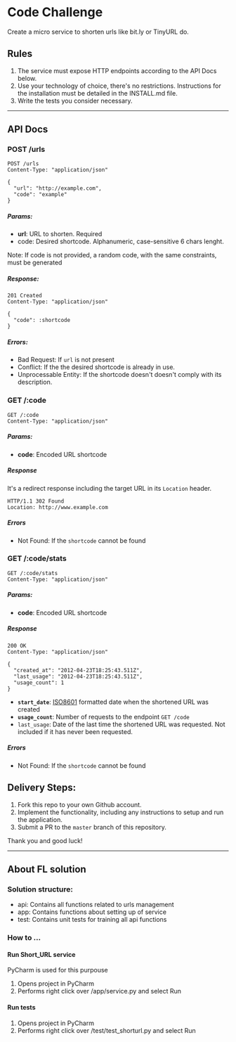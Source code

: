 # Code Challenge

Create a micro service to shorten urls like bit.ly or TinyURL do.

## Rules

1. The service must expose HTTP endpoints according to the API Docs below.
2. Use your technology of choice, there's no restrictions. Instructions for the installation must be detailed in the INSTALL.md file.
3. Write the tests you consider necessary.

-------------------------------------------------------------------------

## API Docs

### POST /urls

```
POST /urls
Content-Type: "application/json"

{
  "url": "http://example.com",
  "code": "example"
}
```

##### Params:

* **url**: URL to shorten. Required
* code: Desired shortcode. Alphanumeric, case-sensitive 6 chars lenght.

Note: If code is not provided, a random code, with the same constraints, must be generated

##### Response:

```
201 Created
Content-Type: "application/json"

{
  "code": :shortcode
}
```

##### Errors:

* Bad Request: If ```url``` is not present
* Conflict: If the the desired shortcode is already in use.
* Unprocessable Entity: If the shortcode doesn't doesn't comply with its description.


### GET /:code

```
GET /:code
Content-Type: "application/json"
```

##### Params:
* **code**:  Encoded URL shortcode

##### Response

It's a redirect response including the target URL in its `Location` header.

```
HTTP/1.1 302 Found
Location: http://www.example.com
```

##### Errors

* Not Found: If the `shortcode` cannot be found

### GET /:code/stats

```
GET /:code/stats
Content-Type: "application/json"
```

##### Params:
* **code**:  Encoded URL shortcode

##### Response

```
200 OK
Content-Type: "application/json"

{
  "created_at": "2012-04-23T18:25:43.511Z",
  "last_usage": "2012-04-23T18:25:43.511Z",
  "usage_count": 1
}
```

* **`start_date`**: [ISO8601](http://en.wikipedia.org/wiki/ISO_8601) formatted date when the shortened URL was created
* **`usage_count`**: Number of requests to the endpoint `GET /code`
* `last_usage`: Date of the last time the shortened URL was requested. Not included if it has never been requested.

##### Errors

* Not Found: If the `shortcode` cannot be found

## Delivery Steps:

1. Fork this repo to your own Github account.
2. Implement the functionality, including any instructions to setup and run the application.
3. Submit a PR to the `master` branch of this repository.

Thank you and good luck!

-------------------------------------------------------------------------

## About FL solution

### Solution structure:

* api: Contains all functions related to urls management
* app: Contains functions about setting up of service
* test: Contains unit tests for training all api functions


### How to ...

#### Run Short_URL service

PyCharm is used for this purpouse

1. Opens project in PyCharm
2. Performs right click over /app/service.py and select Run

#### Run tests

1. Opens project in PyCharm
2. Performs right click over /test/test_shorturl.py and select Run
